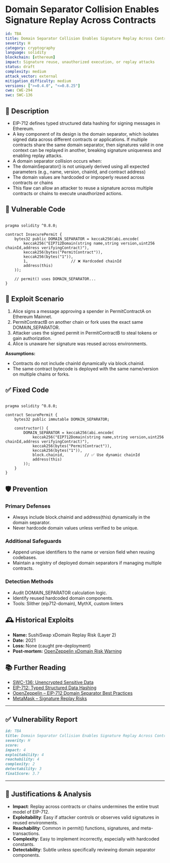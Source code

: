 # Domain Separator Collision Enables Signature Replay Across Contracts

```YAML
id: TBA
title: Domain Separator Collision Enables Signature Replay Across Contracts or Chains
severity: H
category: cryptography
language: solidity
blockchain: [ethereum]
impact: Signature reuse, unauthorized execution, or replay attacks
status: draft
complexity: medium
attack_vector: external
mitigation_difficulty: medium
versions: [">=0.4.0", "<=0.8.25"]
cwe: CWE-294
swc: SWC-136
```

## 📝 Description

- EIP-712 defines typed structured data hashing for signing messages in Ethereum. 
- A key component of its design is the domain separator, which isolates signed data across different contracts or applications. If multiple contracts share the same domain separator, then signatures valid in one context can be replayed in another, breaking signature uniqueness and enabling replay attacks.
- A domain separator collision occurs when:
- The domainSeparator() is not uniquely derived using all expected parameters (e.g., name, version, chainId, and contract address)
- The domain values are hardcoded or improperly reused across contracts or chains
- This flaw can allow an attacker to reuse a signature across multiple contracts or chains to execute unauthorized actions.

## 🚨 Vulnerable Code

```solidity

pragma solidity ^0.8.0;

contract InsecurePermit {
    bytes32 public DOMAIN_SEPARATOR = keccak256(abi.encode(
        keccak256("EIP712Domain(string name,string version,uint256 chainId,address verifyingContract)"),
        keccak256(bytes("PermitContract")),
        keccak256(bytes("1")),
        1,                   // ❌ Hardcoded chainId
        address(this)
    ));

    // permit() uses DOMAIN_SEPARATOR...
}
```

## 🧪 Exploit Scenario

1. Alice signs a message approving a spender in PermitContractA on Ethereum Mainnet.
2. PermitContractB on another chain or fork uses the exact same DOMAIN_SEPARATOR.
3. Attacker uses the signed permit in PermitContractB to steal tokens or gain authorization.
4. Alice is unaware her signature was reused across environments.

**Assumptions:**

- Contracts do not include chainId dynamically via block.chainid.
- The same contract bytecode is deployed with the same name/version on multiple chains or forks.

## ✅ Fixed Code

```solidity

pragma solidity ^0.8.0;

contract SecurePermit {
    bytes32 public immutable DOMAIN_SEPARATOR;

    constructor() {
        DOMAIN_SEPARATOR = keccak256(abi.encode(
            keccak256("EIP712Domain(string name,string version,uint256 chainId,address verifyingContract)"),
            keccak256(bytes("PermitContract")),
            keccak256(bytes("1")),
            block.chainid,         // ✅ Use dynamic chainId
            address(this)
        ));
    }
}
```

## 🛡️ Prevention

### Primary Defenses

- Always include block.chainid and address(this) dynamically in the domain separator.
- Never hardcode domain values unless verified to be unique.

### Additional Safeguards

- Append unique identifiers to the name or version field when reusing codebases.
- Maintain a registry of deployed domain separators if managing multiple contracts.

### Detection Methods

- Audit DOMAIN_SEPARATOR calculation logic.
- Identify reused hardcoded domain components.
- Tools: Slither (eip712-domain), MythX, custom linters

## 🕰️ Historical Exploits

- **Name:** SushiSwap xDomain Replay Risk (Layer 2) 
- **Date:** 2021 
- **Loss:** None (caught pre-deployment) 
- **Post-mortem:** [OpenZeppelin xDomain Risk Warning](https://forum.openzeppelin.com/t/metatransactions-and-eip-712-replay-attacks-across-chains/5863)

  
## 📚 Further Reading

- [SWC-136: Unencrypted Sensitive Data](https://swcregistry.io/docs/SWC-136/) 
- [EIP-712: Typed Structured Data Hashing](https://eips.ethereum.org/EIPS/eip-712)
- [OpenZeppelin – EIP-712 Domain Separator Best Practices](https://docs.openzeppelin.com/contracts/4.x/api/utils#EIP712) 
- [MetaMask – Signature Replay Risks](https://docs.metamask.io/guide/signing-data.html#signtypeddata) 

---

## ✅ Vulnerability Report
```markdown
id: TBA
title: Domain Separator Collision Enables Signature Replay Across Contracts or Chains
severity: H
score:
impact: 4        
exploitability: 4 
reachability: 4  
complexity: 2    
detectability: 3  
finalScore: 3.7
```

---

## 📄 Justifications & Analysis

- **Impact**: Replay across contracts or chains undermines the entire trust model of EIP-712.
- **Exploitability**: Easy if attacker controls or observes valid signatures in reused environments.
- **Reachability**: Common in permit() functions, signatures, and meta-transactions.
- **Complexity**: Easy to implement incorrectly, especially with hardcoded constants.
- **Detectability**: Subtle unless specifically reviewing domain separator components.
